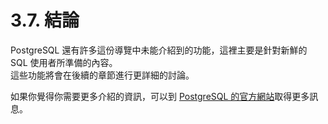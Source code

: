 # 3.7. 結論

PostgreSQL 還有許多這份導覽中未能介紹到的功能，這裡主要是針對新鮮的 SQL 使用者所準備的內容。  
這些功能將會在後續的章節進行更詳細的討論。

如果你覺得你需要更多介紹的資訊，可以到 [PostgreSQL 的官方網站](http://www.postgresql.org/)取得更多訊息。

